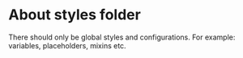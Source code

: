 # About styles folder

There should only be global styles and configurations. For example: variables, placeholders, mixins etc.
